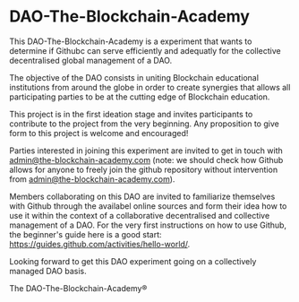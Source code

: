 # DAO-The-Blockchain-Academy

This DAO-The-Blockchain-Academy is a experiment that wants to determine if Githubc can serve efficiently and adequatly for the collective decentralised global management of a DAO. 

The objective of the DAO consists in uniting Blockchain educational institutions from around the globe in order to create synergies that allows all participating parties to be at the cutting edge of Blockchain education.

This project is in the first ideation stage and invites participants to contribute to the project from the very beginning. Any proposition to give form to this project is welcome and encouraged!

Parties interested in joining this experiment are invited to get in touch with admin@the-blockchain-academy.com (note: we should check how Github allows for anyone to freely join the github repository without intervention from admin@the-blockchain-academy.com).

Members collaborating on this DAO are invited to familiarize themselves with Github through the availabel online sources and form their idea how to use it within the context of a collaborative decentralised and collective management of a DAO. For the very first instructions on how to use Github, the beginner's guide here is a good start: https://guides.github.com/activities/hello-world/.

Looking forward to get this DAO experiment going on a collectively managed DAO basis.

The DAO-The-Blockchain-Academy®
